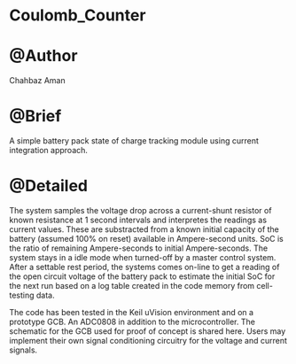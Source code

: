 # Coulomb_Counter

# @Author
Chahbaz Aman

# @Brief
A simple battery pack state of charge tracking module using current integration approach.

# @Detailed
The system samples the voltage drop across a current-shunt resistor of known resistance at 1 second intervals and interpretes the readings as current values. These are substracted from a known initial capacity of the battery (assumed 100% on reset) available in Ampere-second units.
SoC is the ratio of remaining Ampere-seconds to initial Ampere-seconds. The system stays in a idle mode when turned-off by a master control system. After a settable rest period, the systems comes on-line to get a reading of the open circuit voltage of the battery pack to estimate the initial SoC for the next run based on a log table created in the code memory from cell-testing data.

The code has been tested in the Keil uVision environment and on a prototype GCB. An ADC0808 in addition to the microcontroller.
The schematic for the GCB used for proof of concept is shared here. 
Users may implement their own signal conditioning circuitry for the voltage and current signals.
